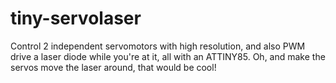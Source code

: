 # tiny-servolaser
Control 2 independent servomotors with high resolution, and also PWM drive a laser diode while you're at it, all with an ATTINY85. Oh, and make the servos move the laser around, that would be cool!
